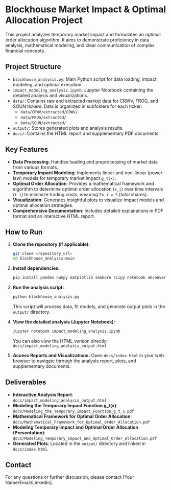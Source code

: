# Blockhouse Market Impact & Optimal Allocation Project

This project analyzes temporary market impact and formulates an optimal order allocation algorithm. It aims to demonstrate proficiency in data analysis, mathematical modeling, and clear communication of complex financial concepts.

## Project Structure

- `blockhouse_analysis.py`: Main Python script for data loading, impact modeling, and optimal execution.
- `impact_modeling_analysis.ipynb`: Jupyter Notebook containing the detailed analysis and visualizations.
- `data/`: Contains raw and extracted market data for CRWV, FROG, and SOUN tickers. Data is organized in subfolders for each ticker:
  - `data/CRWV/extracted/CRWV/`
  - `data/FROG/extracted/`
  - `data/SOUN/extracted/`
- `output/`: Stores generated plots and analysis results.
- `docs/`: Contains the HTML report and supplementary PDF documents.

## Key Features

- **Data Processing**: Handles loading and preprocessing of market data from various formats.
- **Temporary Impact Modeling**: Implements linear and non-linear (power-law) models for temporary market impact `g_t(x)`.
- **Optimal Order Allocation**: Provides a mathematical framework and algorithm to determine optimal order allocation (`x_i`) over time intervals (`t_i`) to minimize trading costs, ensuring `Σx_i = S` (total shares).
- **Visualization**: Generates insightful plots to visualize impact models and optimal allocation strategies.
- **Comprehensive Documentation**: Includes detailed explanations in PDF format and an interactive HTML report.

## How to Run

1.  **Clone the repository (if applicable):**
    ```bash
    git clone <repository_url>
    cd blockhouse_analysis-main
    ```
2.  **Install dependencies:**
    ```bash
    pip install pandas numpy matplotlib seaborn scipy notebook nbconvert
    ```
3.  **Run the analysis script:**
    ```bash
    python blockhouse_analysis.py
    ```
    This script will process data, fit models, and generate output plots in the `output/` directory.

4.  **View the detailed analysis (Jupyter Notebook):**
    ```bash
    jupyter notebook impact_modeling_analysis.ipynb
    ```
    You can also view the HTML version directly:
    `docs/impact_modeling_analysis_output.html`

5.  **Access Reports and Visualizations:**
    Open `docs/index.html` in your web browser to navigate through the analysis report, plots, and supplementary documents.

## Deliverables

- **Interactive Analysis Report**: `docs/impact_modeling_analysis_output.html`
- **Modeling the Temporary Impact Function g_t(x)**: `docs/Modeling_the_Temporary_Impact_Function_g_t_x.pdf`
- **Mathematical Framework for Optimal Order Allocation**: `docs/Mathematical_Framework_for_Optimal_Order_Allocation.pdf`
- **Modeling Temporary Impact and Optimal Order Allocation (Presentation)**: `docs/Modeling_Temporary_Impact_and_Optimal_Order_Allocation.pdf`
- **Generated Plots**: Located in the `output/` directory and linked in `docs/index.html`.

## Contact

For any questions or further discussion, please contact [Your Name/Email/LinkedIn].


